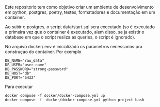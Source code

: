 Este repositorio tem como objetivo criar um ambiente de desenvolvimento em python, postgres, poetry, testes, formatadores e documentação em um container. 

Ao subir o postgres, o script data/start.sql sera executado (so é executado a primeira vez que o container é executado, aleḿ disso, se ja existir o database em que o script realiza as queries, o script é ignorado). 

No arquivo docker/.env é inicializado os parametros necessarios pra
construçao do container. Por exemplo

```
DB_NAME="raw_data"
DB_USER="user-name"
DB_PASSWORD="strong-password"
DB_HOST="db"
DB_PORT="5432"
```

Para executar 
```
docker compose -f docker/docker-compose.yml up
docker compose -f  docker/docker-compose.yml python-project bash 
```
